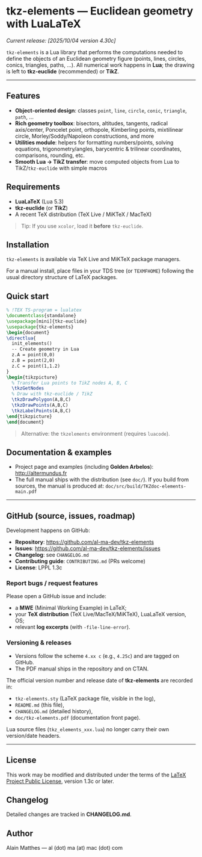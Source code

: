 # tkz-elements — Euclidean geometry with LuaLaTeX

_Current release: [2025/10/04 version 4.30c]_

`tkz-elements` is a Lua library that performs the computations needed to define the objects of an Euclidean geometry figure (points, lines, circles, conics, triangles, paths, …). All numerical work happens in **Lua**; the drawing is left to **tkz‑euclide** (recommended) or **TikZ**.

---

## Features
- **Object-oriented design**: classes `point`, `line`, `circle`, `conic`, `triangle`, `path`, …
- **Rich geometry toolbox**: bisectors, altitudes, tangents, radical axis/center, Poncelet point, orthopole, Kimberling points, mixtilinear circle, Morley/Soddy/Napoleon constructions, and more
- **Utilities module**: helpers for formatting numbers/points, solving equations, trigonometry/angles, barycentric & trilinear coordinates, comparisons, rounding, etc.
- **Smooth Lua → TikZ transfer**: move computed objects from Lua to TikZ/`tkz-euclide` with simple macros

## Requirements
- **LuaLaTeX** (Lua 5.3)
- **tkz‑euclide** (or **TikZ**)
- A recent TeX distribution (TeX Live / MiKTeX / MacTeX)

> Tip: If you use `xcolor`, load it **before** `tkz-euclide`.

## Installation
`tkz-elements` is available via TeX Live and MiKTeX package managers.

For a manual install, place files in your TDS tree (or `TEXMFHOME`) following the usual directory structure of LaTeX packages.

## Quick start
```tex
% !TEX TS-program = lualatex
\documentclass{standalone}
\usepackage[mini]{tkz-euclide}
\usepackage{tkz-elements}
\begin{document}
\directlua{
  init_elements()
  -- Create geometry in Lua
  z.A = point(0,0)
  z.B = point(2,0)
  z.C = point(1,1.2)
}
\begin{tikzpicture}
  % Transfer Lua points to TikZ nodes A, B, C
  \tkzGetNodes
  % Draw with tkz-euclide / TikZ
  \tkzDrawPolygon(A,B,C)
  \tkzDrawPoints(A,B,C)
  \tkzLabelPoints(A,B,C)
\end{tikzpicture}
\end{document}
```
> Alternative: the `tkzelements` environment (requires `luacode`).

## Documentation & examples
- Project page and examples (including **Golden Arbelos**): <http://altermundus.fr>
- The full manual ships with the distribution (see `doc/`).
  If you build from sources, the manual is produced at:
  `doc/src/build/TKZdoc-elements-main.pdf`

---

## GitHub (source, issues, roadmap)
Development happens on GitHub:
- **Repository**: <https://github.com/al-ma-dev/tkz-elements>
- **Issues**: <https://github.com/al-ma-dev/tkz-elements/issues>
- **Changelog**: see `CHANGELOG.md`
- **Contributing guide**: `CONTRIBUTING.md` (PRs welcome)
- **License**: LPPL 1.3c

### Report bugs / request features
Please open a GitHub issue and include:
- a **MWE** (Minimal Working Example) in LaTeX;
- your **TeX distribution** (TeX Live/MacTeX/MiKTeX), LuaLaTeX version, OS;
- relevant **log excerpts** (with `-file-line-error`).

### Versioning & releases
- Versions follow the scheme `4.xx c` (e.g., `4.25c`) and are tagged on GitHub.
- The PDF manual ships in the repository and on CTAN.

The official version number and release date of **tkz-elements** are recorded in:

- `tkz-elements.sty` (LaTeX package file, visible in the log),
- `README.md` (this file),
- `CHANGELOG.md` (detailed history),
- `doc/tkz-elements.pdf` (documentation front page).

Lua source files (`tkz_elements_xxx.lua`) no longer carry their own version/date headers.

---

## License
This work may be modified and distributed under the terms of the
[LaTeX Project Public License](https://www.latex-project.org/lppl/), version 1.3c or later.

## Changelog
Detailed changes are tracked in **CHANGELOG.md**.

## Author
Alain Matthes — al (dot) ma (at) mac (dot) com
